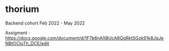 # thorium
Backend cohort Feb 2022 - May 2022

Assigment : https://docs.google.com/document/d/1F7b6nA1l8UcA8QgRktSGzk91k8JqJeNBtOCluTh_DCE/edit

<!-- adding this comment for no reason -->